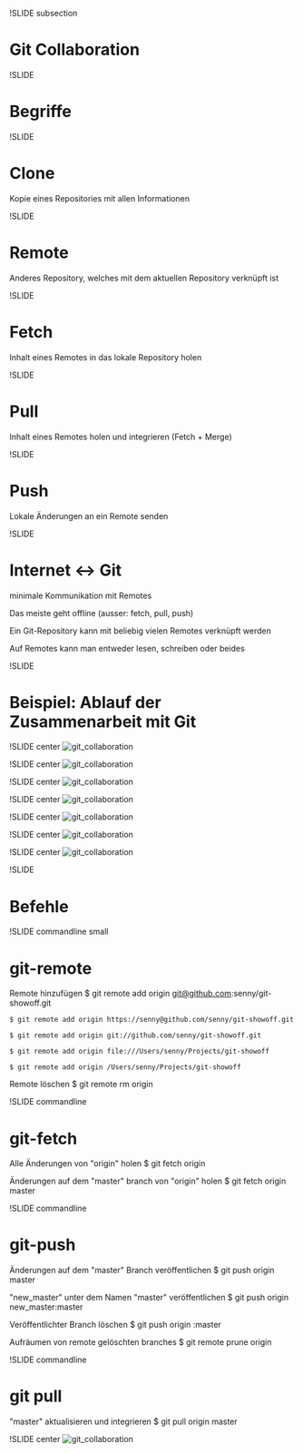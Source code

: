 !SLIDE subsection

# Git Collaboration #

!SLIDE
# Begriffe #

!SLIDE
# Clone #

Kopie eines Repositories mit allen Informationen

!SLIDE
# Remote #

Anderes Repository, welches mit dem aktuellen Repository verknüpft ist

!SLIDE
# Fetch #
Inhalt eines Remotes in das lokale Repository holen

!SLIDE
# Pull #
Inhalt eines Remotes holen und integrieren (Fetch + Merge)

!SLIDE
# Push #
Lokale Änderungen an ein Remote senden

!SLIDE
# Internet <-> Git

minimale Kommunikation mit Remotes

Das meiste geht offline (ausser: fetch, pull, push)

Ein Git-Repository kann mit beliebig vielen Remotes verknüpft werden

Auf Remotes kann man entweder lesen, schreiben oder beides

!SLIDE
# Beispiel: Ablauf der Zusammenarbeit mit Git #

!SLIDE center
![git_collaboration](git-341.png)

!SLIDE center
![git_collaboration](git-342.png)

!SLIDE center
![git_collaboration](git-343.png)

!SLIDE center
![git_collaboration](git-344.png)

!SLIDE center
![git_collaboration](git-345.png)

!SLIDE center
![git_collaboration](git-346.png)

!SLIDE center
![git_collaboration](git-347.png)

!SLIDE
# Befehle #

!SLIDE commandline small
# git-remote #

Remote hinzufügen
    $ git remote add origin git@github.com:senny/git-showoff.git

    $ git remote add origin https://senny@github.com/senny/git-showoff.git

    $ git remote add origin git://github.com/senny/git-showoff.git

    $ git remote add origin file:///Users/senny/Projects/git-showoff

    $ git remote add origin /Users/senny/Projects/git-showoff

Remote löschen
    $ git remote rm origin

!SLIDE commandline
# git-fetch #

Alle Änderungen von "origin" holen
    $ git fetch origin

Änderungen auf dem "master" branch von "origin" holen
    $ git fetch origin master

!SLIDE commandline
# git-push #
Änderungen auf dem "master" Branch veröffentlichen
    $ git push origin master

"new_master" unter dem Namen "master" veröffentlichen
    $ git push origin new_master:master

Veröffentlichter Branch löschen
    $ git push origin :master

Aufräumen von remote gelöschten branches
    $ git remote prune origin

!SLIDE commandline
# git pull

"master" aktualisieren und integrieren
    $ git pull origin master

!SLIDE center
![git_collaboration](questions.jpg)
